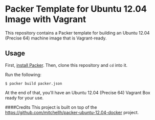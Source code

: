 # Packer Template for Ubuntu 12.04 Image with Vagrant

This repository contains a Packer template for building an Ubuntu 12.04 (Precise 64) machine image that is Vagrant-ready.


## Usage

First, [install Packer](http://www.packer.io/intro/getting-started/setup.html).
Then, clone this repository and `cd` into it.

Run the following:

```
$ packer build packer.json
```

At the end of that, you'll have an Ubuntu 12.04 (Precise 64) Vagrant Box ready for your use.

####Credits
This project is built on top of the <https://github.com/mitchellh/packer-ubuntu-12.04-docker> project.